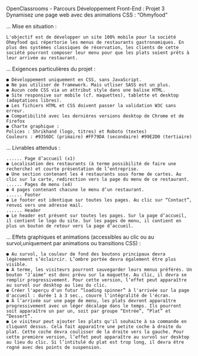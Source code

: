 OpenClassrooms - Parcours Développement Front-End : Projet 3
Dynamisez une page web avec des animations CSS : “Ohmyfood”

... Mise en situation :

    L'objectif est de développer un site 100% mobile pour la société Ohmyfood qui répertorie les menus de restaurants gastronomiques. En plus des systèmes classiques de réservation, les clients de cette société pourront composer leur menu pour que les plats soient prêts à leur arrivée au restaurant.

... Exigences particulières du projet :

    ● Développement uniquement en CSS, sans JavaScript.
    ● Ne pas utiliser de framework. Mais utliser SASS est un plus.
    ● Aucun code CSS via un attribut style dans une balise HTML.
    ● Site responsive sur mobile (cf. maquettes), tablette et desktop (adaptations libres).
    ● Les fichiers HTML et CSS doivent passer la validation W3C sans erreur.
    ● Compatibilité avec les dernières versions desktop de Chrome et de Firefox
    ● Charte graphique :
    Polices : Shrikhand (logo, titres) et Roboto (textes)
    Couleurs : #9356DC (primaire) #FF79DA (secondaire) #99E2D0 (tertiaire)

... Livrables attendus :

    ...... Page d’accueil (x1)
    ● Localisation des restaurants (à terme possibilité de faire une recherche) et courte présentation de l’entreprise.
    ● Une section contenant les 4 restaurants sous forme de cartes. Au clic sur la carte, redirection vers la page du menu de ce restaurant.
    ...... Pages de menu (x4)
    ● 4 pages contenant chacune le menu d’un restaurant.
    ...... Footer
    ● Le footer est identique sur toutes les pages. Au clic sur “Contact”, renvoi vers une adresse mail.
    ...... Header
    ● Le header est présent sur toutes les pages. Sur la page d’accueil, il contient le logo du site. Sur les pages de menu, il contient en plus un bouton de retour vers la page d’accueil.

... Effets graphiques et animations (accessibles au clic ou au survol,uniquement par animations ou transitions CSS) :

    ● Au survol, la couleur de fond des boutons principaux devra légèrement s’éclaircir. L’ombre portée devra également être plus visible.
    ● À terme, les visiteurs pourront sauvegarder leurs menus préférés. Un bouton "J’aime" est donc prévu sur la maquette. Au clic, il devra se remplir progressivement. Pour cette version, l’effet peut apparaître au survol sur desktop au lieu du clic.
    ● Créer l'aperçu d'un futur “loading spinner” à l'arrivée sur la page d'accueil : durée 1 à 3 sec., couvre l'intégralité de l'écran.
    ● À l’arrivée sur une page de menu, les plats devront apparaître progressivement avec un léger décalage dans le temps. Ils pourront soit apparaître un par un, soit par groupe “Entrée”, “Plat” et “Dessert”.
    ● Le visiteur peut ajouter les plats qu'il souhaite à sa commande en cliquant dessus. Cela fait apparaître une petite coche à droite du plat. Cette coche devra coulisser de la droite vers la gauche. Pour cette première version, l’effet peut apparaître au survol sur desktop au lieu du clic. Si l’intitulé du plat est trop long, il devra être rogné avec des points de suspension.
